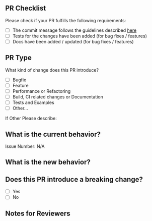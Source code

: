 ## PR Checklist

Please check if your PR fulfills the following requirements:

- [ ] The commit message follows the guidelines described [here](../CONTRIBUTING.md)
- [ ] Tests for the changes have been added (for bug fixes / features)
- [ ] Docs have been added / updated (for bug fixes / features)

## PR Type

What kind of change does this PR introduce?

- [ ] Bugfix
- [ ] Feature
- [ ] Performance or Refactoring
- [ ] Build, CI related changes or Documentation
- [ ] Tests and Examples
- [ ] Other...

If Other Please describe:

## What is the current behavior?

Issue Number: N/A

## What is the new behavior?

## Does this PR introduce a breaking change?

- [ ] Yes
- [ ] No

## Notes for Reviewers
